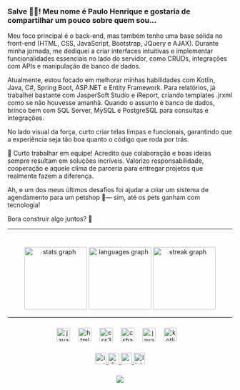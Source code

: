 <h3 align="left">Salve ✌🏾! Meu nome é Paulo Henrique e gostaria de compartilhar um pouco sobre quem sou…</h3>
<p>Meu foco principal é o back-end, mas também tenho uma base sólida no front-end (HTML, CSS, JavaScript, Bootstrap, JQuery e AJAX). Durante minha jornada, me dediquei a criar interfaces intuitivas e implementar funcionalidades essenciais no lado do servidor, como CRUDs, integrações com APIs e manipulação de banco de dados.

Atualmente, estou focado em melhorar minhas habilidades com Kotlin, Java, C#, Spring Boot, ASP.NET e Entity Framework. Para relatórios, já trabalhei bastante com JasperSoft Studio e iReport, criando templates .jrxml como se não houvesse amanhã. Quando o assunto é banco de dados, brinco bem com SQL Server, MySQL e PostgreSQL para consultas e integrações.

No lado visual da força, curto criar telas limpas e funcionais, garantindo que a experiência seja tão boa quanto o código que roda por trás.

🚀 Curto trabalhar em equipe! Acredito que colaboração e boas ideias sempre resultam em soluções incríveis. Valorizo responsabilidade, cooperação e aquele clima de parceria para entregar projetos que realmente fazem a diferença.

Ah, e um dos meus últimos desafios foi ajudar a criar um sistema de agendamento para um petshop 🐾— sim, até os pets ganham com tecnologia!

Bora construir algo juntos? 🚀</p>

<hr>

###

<br clear="both">

<div align="center">
  <img src="https://github-readme-stats.vercel.app/api?username=paullo-hh&hide_title=true&hide_rank=false&show_icons=true&include_all_commits=false&count_private=true&disable_animations=false&theme=dark&locale=en&hide_border=true&order=1" height="140" alt="stats graph"  />
  <img src="https://github-readme-stats.vercel.app/api/top-langs?username=paullo-hh&locale=en&hide_title=true&layout=compact&card_width=320&langs_count=6&theme=dark&hide_border=true&order=2" height="140" alt="languages graph"  />
  <img src="https://streak-stats.demolab.com?user=paullo-hh&locale=en&mode=daily&theme=dark&hide_border=true&border_radius=5&order=3" height="140" alt="streak graph"  />
</div>

<hr>

###

<div align="center">
  <img src="https://skillicons.dev/icons?i=js" height="30" alt="javascript logo"  />
  <img width="10" />
  <img src="https://skillicons.dev/icons?i=html" height="30" alt="html5 logo"  />
  <img width="10" />
  <img src="https://skillicons.dev/icons?i=css" height="30" alt="css3 logo"  />
  <img width="10" />
  <img src="https://skillicons.dev/icons?i=cs" height="30" alt="csharp logo"  />
  <img width="10" />
  <img src="https://skillicons.dev/icons?i=java" height="30" alt="java logo"  />
  <img width="10" />
  <img src="https://skillicons.dev/icons?i=kotlin" height="30" alt="kotlin logo"  />
  <img width="10" />
</div>

###

<div align="center">
  <a href="https://www.instagram.com/paullo_hh/" target="_blank">
    <img src="https://img.shields.io/static/v1?message=Instagram&logo=instagram&label=&color=000000&logoColor=pin&labelColor=&style=for-the-badge" height="25" alt="instagram logo"  />
  </a>
  <a href="https://discordapp.com/users/1018560326129688718" target="_blank">
    <img src="https://img.shields.io/static/v1?message=Discord&logo=discord&label=&color=000000&logoColor=viole&labelColor=&style=for-the-badge" height="25" alt="discord logo"  />
  </a>
  <a href="mailto:contacthenry96@gmail.com" target="_blank">
    <img src="https://img.shields.io/static/v1?message=Gmail&logo=gmail&label=&color=000000&logoColor=re&labelColor=&style=for-the-badge" height="25" alt="gmail logo"  />
  </a>
  <a href="https://www.linkedin.com/in/paullo-hh" target="_blank">
    <img src="https://img.shields.io/static/v1?message=LinkedIn&logo=linkedin&label=&color=000000&logoColor=blue&labelColor=&style=for-the-badge" height="25" alt="linkedin logo"  />
  </a>
</div>

###

<div align="center">
  <img src="https://visitor-badge.laobi.icu/badge?page_id=paullo-hh.paullo-hh&right_color=bisque"  />
</div>

###

